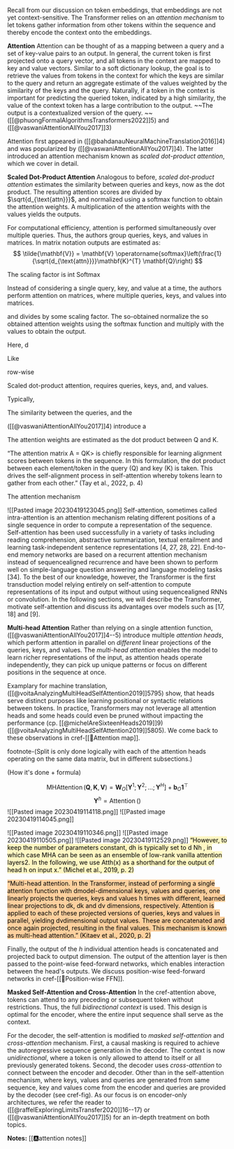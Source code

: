 Recall from our discussion on token embeddings, that embeddings are not yet context-sensitive. The Transformer relies on an *attention mechanism* to let tokens gather information from other tokens within the sequence and thereby encode the context onto the embeddings.

**Attention**
Attention can be thought of as a mapping between a query and a set of key-value pairs to an output. In general, the current token is first projected onto a query vector, and all tokens in the context are mapped to key and value vectors. Similar to a soft dictionary lookup, the goal is to retrieve the values from tokens in the context for which the keys are similar to the query and return an aggregate estimate of the values weighted by the similarity of the keys and the query. Naturally, if a token in the context is important for predicting the queried token, indicated by a high similarity, the value of the context token has a large contribution to the output. ~~The output is a contextualized version of the query. ~~([[@phuongFormalAlgorithmsTransformers2022]]5) and ([[@vaswaniAttentionAllYou2017]]3)

Attention first appeared in ([[@bahdanauNeuralMachineTranslation2016]]4) and was popularized by ([[@vaswaniAttentionAllYou2017]]4). The latter introduced an attention mechanism known as *scaled dot-product attention*, which we cover in detail.

**Scaled Dot-Product Attention**
Analogous to before, *scaled dot-product attention* estimates the similarity between queries and keys, now as the dot product. The resulting attention scores are divided by $\sqrt{d_{\text{attn}}}$, and normalized using a softmax function to obtain the attention weights. A multiplication of the attention weights with the values yields the outputs. 

For computational efficiency, attention is performed simultaneously over multiple queries. Thus, the authors group queries, keys, and values in matrices. In matrix notation outputs are estimated as:
$$
\tilde{\mathbf{V}} = \mathbf{V} \operatorname{softmax}\left(\frac{1}{\sqrt{d_{\text{attn}}}}\mathbf{K}^{T} \mathbf{Q}\right)
$$


The scaling factor is int
Softmax

Instead of considering a single query, key, and value at a time, the authors perform attention on matrices, where multiple queries, keys, and values into matrices. 

and divides by some scaling factor. The so-obtained normalize the so obtained attention weights using the softmax function and multiply with the values to obtain the output.


Here, d

Like 

row-wise

Scaled dot-product attention, requires queries, keys, and, and values. 

Typically, 


The similarity between the queries, and the 

([[@vaswaniAttentionAllYou2017]]4) introduce a 

The attention weights are estimated as the dot product between Q and K. 


“The attention matrix A = QK> is chiefly responsible for learning alignment scores between tokens in the sequence. In this formulation, the dot product between each element/token in the query (Q) and key (K) is taken. This drives the self-alignment process in self-attention whereby tokens learn to gather from each other.” (Tay et al., 2022, p. 4)

The attention mechanism 


![[Pasted image 20230419123045.png]]
Self-attention, sometimes called intra-attention is an attention mechanism relating different positions of a single sequence in order to compute a representation of the sequence. Self-attention has been used successfully in a variety of tasks including reading comprehension, abstractive summarization, textual entailment and learning task-independent sentence representations [4, 27, 28, 22]. End-to-end memory networks are based on a recurrent attention mechanism instead of sequencealigned recurrence and have been shown to perform well on simple-language question answering and language modeling tasks [34]. To the best of our knowledge, however, the Transformer is the first transduction model relying entirely on self-attention to compute representations of its input and output without using sequencealigned RNNs or convolution. In the following sections, we will describe the Transformer, motivate self-attention and discuss its advantages over models such as [17, 18] and [9].


**Multi-head Attention**
Rather than relying on a single attention function, ([[@vaswaniAttentionAllYou2017]]4--5) introduce multiple *attention heads*, which perform attention in parallel on *different* linear projections of the queries, keys, and values. The *multi-head attention* enables the model to learn richer representations of the input, as attention heads operate independently, they can pick up unique patterns or focus on different positions in the sequence at once. 

Examplary for machine translation, ([[@voitaAnalyzingMultiHeadSelfAttention2019]]5795) show, that heads serve distinct purposes like learning positional or syntactic relations between tokens. In practice, Transformers may not leverage all attention heads and some heads could even be pruned without impacting the performance (cp. [[@michelAreSixteenHeads2019]]9) ([[@voitaAnalyzingMultiHeadSelfAttention2019]]5805). We come back to these observations in cref-[[🧭Attention map]].

footnote-(Split is only done logically with each of the attention heads operating on the same data matrix, but in different subsections.)


(How it's done + formula)

$$
\operatorname{MHAttention}(\mathbf{Q}, \mathbf{K}, \mathbf{V}) = \mathbf{W}_{O}\left[\mathbf{Y}^{1};\mathbf{Y}^{2};\ldots;\mathbf{Y}^{H} \right] + \mathbf{b}_{O}\mathbf{1}^{\top}
$$
$$
\mathbf{Y}^{h} = \operatorname{Attention}() 
$$
![[Pasted image 20230419114118.png]]
![[Pasted image 20230419114045.png]]

![[Pasted image 20230419110346.png]]
![[Pasted image 20230419110505.png]]
![[Pasted image 20230419112529.png]]
<mark style="background: #FFF3A3A6;">“However, to keep the number of parameters constant, dh is typically set to d Nh , in which case MHA can be seen as an ensemble of low-rank vanilla attention layers2. In the following, we use Atth(x) as a shorthand for the output of head h on input x.” (Michel et al., 2019, p. 2)</mark>

<mark style="background: #FFB86CA6;">“Multi-head attention. In the Transformer, instead of performing a single attention function with dmodel-dimensional keys, values and queries, one linearly projects the queries, keys and values h times with different, learned linear projections to dk, dk and dv dimensions, respectively. Attention is applied to each of these projected versions of queries, keys and values in parallel, yielding dvdimensional output values. These are concatenated and once again projected, resulting in the final values. This mechanism is known as multi-head attention.” (Kitaev et al., 2020, p. 2)</mark>

Finally, the output of the $h$ individual attention heads is concatenated and projected back to output dimension. The output of the attention layer is then passed to the point-wise feed-forward networks, which enables interaction between the head's outputs. We discuss position-wise feed-forward networks in cref-[[🎱Position-wise FFN]].

**Masked Self-Attention and Cross-Attention**
In the cref-attention above, tokens can attend to any preceding or subsequent token without restrictions. Thus, the full *bidirectional context* is used. This design is optimal for the encoder, where the entire input sequence shall serve as the context. 

For the decoder, the self-attention is modified to *masked self-attention* and *cross-attention* mechanism. First, a causal masking is required to achieve the autoregressive sequence generation in the decoder. The context is now *unidirectional*, where a token is only allowed to attend to itself or all previously generated tokens. Second, the decoder uses *cross-attention* to connect between the encoder and decoder. Other than in the self-attention mechanism, where keys, values and queries are generated from same sequence, key and values come from the encoder and queries are provided by the decoder (see cref-fig). As our focus is on encoder-only architectures, we refer the reader to ([[@raffelExploringLimitsTransfer2020]]16--17) or ([[@vaswaniAttentionAllYou2017]]5) for an in-depth treatment on both topics.

**Notes:**
[[🅰️attention notes]]

